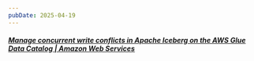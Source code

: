 ```yaml
---
pubDate: 2025-04-19
---
```


##### [Manage concurrent write conflicts in Apache Iceberg on the AWS Glue Data Catalog | Amazon Web Services](https://aws.amazon.com/blogs/big-data/manage-concurrent-write-conflicts-in-apache-iceberg-on-the-aws-glue-data-catalog/)